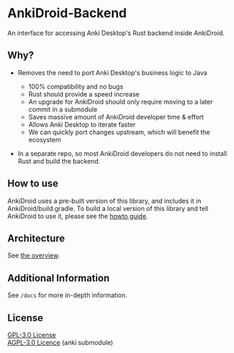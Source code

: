 # AnkiDroid-Backend

An interface for accessing Anki Desktop's Rust backend inside AnkiDroid.

## Why?

- Removes the need to port Anki Desktop's business logic to Java
  - 100% compatibility and no bugs
  - Rust should provide a speed increase
  - An upgrade for AnkiDroid should only require moving to a later commit in a submodule
  - Saves massive amount of AnkiDroid developer time & effort
  - Allows Anki Desktop to iterate faster
  - We can quickly port changes upstream, which will benefit the ecosystem

- In a separate repo, so most AnkiDroid developers do not need to install Rust
and build the backend.

## How to use

AnkiDroid uses a pre-built version of this library, and includes it in AnkiDroid/build.gradle.
To build a local version of this library and tell AnkiDroid to use it, please see
the [howto guide](./docs/HOWTO.md).

## Architecture

See [the overview](./docs/OVERVIEW.md).

## Additional Information

See `/docs` for more in-depth information.

## License

[GPL-3.0 License](https://github.com/ankidroid/Anki-Android/blob/master/COPYING)  
[AGPL-3.0 Licence](https://github.com/AnkiDroid/anki/blob/main/LICENSE) (anki submodule)
